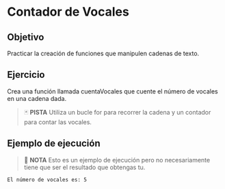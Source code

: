 # Contador de Vocales

## Objetivo

Practicar la creación de funciones que manipulen cadenas de texto.

## Ejercicio

Crea una función llamada cuentaVocales que cuente el número de vocales en una cadena dada.

> :black_joker: **PISTA**
>  Utiliza un bucle for para recorrer la cadena y un contador para contar las vocales.

## Ejemplo de ejecución

> :pencil: **NOTA**
> Esto es un ejemplo de ejecución pero no necesariamente tiene que ser el resultado que obtengas tu.

~~~sh
El número de vocales es: 5
~~~
